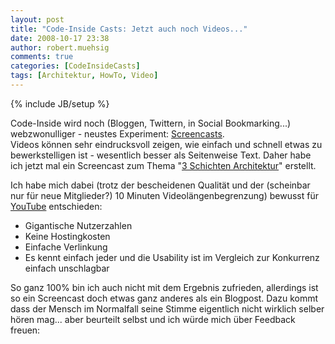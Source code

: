 ```yaml
---
layout: post
title: "Code-Inside Casts: Jetzt auch noch Videos..."
date: 2008-10-17 23:38
author: robert.muehsig
comments: true
categories: [CodeInsideCasts]
tags: [Architektur, HowTo, Video]
---
```

{% include JB/setup %}
<p>Code-Inside wird noch (Bloggen, Twittern, in Social Bookmarking...) webzwonulliger - neustes Experiment: <a href="http://de.wikipedia.org/wiki/Screencast">Screencasts</a>. <br>Videos können sehr eindrucksvoll zeigen, wie einfach und schnell etwas zu bewerkstelligen ist - wesentlich besser als Seitenweise Text. Daher habe ich jetzt mal ein Screencast zum Thema "<a href="http://code-inside.de/blog/2008/07/09/howto-3-tier-3-schichten-architektur/">3 Schichten Architektur</a>" erstellt.</p> <p>Ich habe mich dabei (trotz der bescheidenen Qualität und der (scheinbar nur für neue Mitglieder?) 10 Minuten Videolängenbegrenzung) bewusst für <a href="http://www.youtube.com/user/CodeInsideCasts">YouTube</a> entschieden:</p> <ul> <li>Gigantische Nutzerzahlen</li> <li>Keine Hostingkosten</li> <li>Einfache Verlinkung</li> <li>Es kennt einfach jeder und die Usability ist im Vergleich zur Konkurrenz einfach unschlagbar</li></ul> <p>So ganz 100% bin ich auch nicht mit dem Ergebnis zufrieden, allerdings ist so ein Screencast doch etwas ganz anderes als ein Blogpost. Dazu kommt dass der Mensch im Normalfall seine Stimme eigentlich nicht wirklich selber hören mag... aber beurteilt selbst und ich würde mich über Feedback freuen:</p> <div class="wlWriterSmartContent" id="scid:5737277B-5D6D-4f48-ABFC-DD9C333F4C5D:e4bab450-9fb7-4d9c-9175-1336e99e2840" style="padding-right: 0px; display: inline; padding-left: 0px; padding-bottom: 0px; margin: 0px; padding-top: 0px"><div id="30f72767-3a0a-4846-93b3-605c6c3861c5" style="margin: 0px; padding: 0px; display: inline;"><div><a href="http://www.youtube.com/watch?v=27yknlB8xeg" target="_new"><img src="{{BASE_PATH}}/assets/wp-images/videofd3bb38b09e3.jpg" galleryimg="no" onload="var downlevelDiv = document.getElementById('30f72767-3a0a-4846-93b3-605c6c3861c5'); downlevelDiv.innerHTML = &quot;&lt;div&gt;&lt;object width=\&quot;425\&quot; height=\&quot;350\&quot;&gt;&lt;param name=\&quot;movie\&quot; value=\&quot;http://www.youtube.com/v/27yknlB8xeg\&quot;&gt;&lt;\/param&gt;&lt;param name=\&quot;wmode\&quot; value=\&quot;transparent\&quot;&gt;&lt;\/param&gt;&lt;embed src=\&quot;http://www.youtube.com/v/27yknlB8xeg\&quot; type=\&quot;application/x-shockwave-flash\&quot; wmode=\&quot;transparent\&quot; width=\&quot;425\&quot; height=\&quot;350\&quot;&gt;&lt;\/embed&gt;&lt;\/object&gt;&lt;\/div&gt;&quot;;" alt=""></a></div></div></div>
